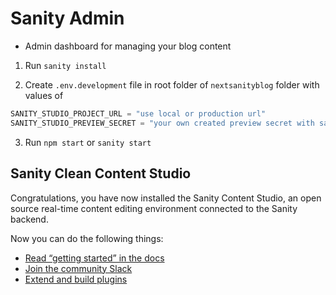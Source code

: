 # Sanity Admin

- Admin dashboard for managing your blog content

1. Run `sanity install`

2. Create `.env.development` file in root folder of `nextsanityblog` folder with values of

```javascript
SANITY_STUDIO_PROJECT_URL = "use local or production url"
SANITY_STUDIO_PREVIEW_SECRET = "your own created preview secret with sanity"
```

3. Run `npm start` or `sanity start`

## Sanity Clean Content Studio

Congratulations, you have now installed the Sanity Content Studio, an open source real-time content editing environment connected to the Sanity backend.

Now you can do the following things:

- [Read “getting started” in the docs](https://www.sanity.io/docs/introduction/getting-started?utm_source=readme)
- [Join the community Slack](https://slack.sanity.io/?utm_source=readme)
- [Extend and build plugins](https://www.sanity.io/docs/content-studio/extending?utm_source=readme)
